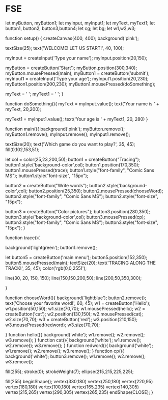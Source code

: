 # FSE
let myButton, myButton1;
let myInput, myInput1;
let myText, myText1;
let button1, button2, button3,button4;
let cg;
let bg;
let w1,w2,w3;

function setup() {
  createCanvas(400, 400);
  background('pink');
  
  textSize(25);
  text('WELCOME! LET US START!', 40, 100);
  
  myInput = createInput('Type your name');
  myInput.position(20,150);
  
  myButton = createButton('Start');
  myButton.position(300,340);
  myButton.mousePressed(main);
  myButton1 = createButton('submit');
  myInput1 = createInput('Type your age');
  myInput1.position(20,230);
  myButton1.position(200,230);
  myButton1.mousePressed(doSomething);
  
  myText = ' ';
  myText1 = ' ';
}

function doSomething(){
  myText = myInput.value();
  text('Your name is ' + myText, 20,200);
  
  myText1 = myInput1.value();
  text('Your age is ' + myText1, 20, 280)
}

function main(){
  background('pink');
  myButton.remove();
  myButton1.remove();
  myInput.remove();
  myInput1.remove();
  
  textSize(20);
  text('Which game do you want to play?', 35, 45);
  fill(0,102,153,51);

  let col = color(25,23,200,50);
  button1 = createButton("Tracing");
  button1.style('background-color',col);
  button1.position(170,350);
  button1.mousePressed(trace);
  button1.style("font-family", "Comic Sans MS");
  button1.style("font-size", "15px");
  
  button2 = createButton("Write words");
  button2.style('background-color',col);
  button2.position(25,350);
  button2.mousePressed(chooseWord);
  button2.style("font-family", "Comic Sans MS");
  button2.style("font-size", "15px");
  
  
  button3 = createButton("Color pictures");
  button3.position(280,350);
  button3.style('background-color',col);
  button3.mousePressed(cp);
  button3.style("font-family", "Comic Sans MS");
  button3.style("font-size", "15px");
}

function trace(){
  
  background('lightgreen');
  button1.remove();
 
  let button5 = createButton('main menu');
  button5.position(152,350);
  button5.mousePressed(main);
  textSize(20);
  text('TRACING ALONG THE TRACK!', 35, 45);
  color('rgb(0,0,255)');
  
  
  line(30, 20, 150, 150);
  line(150,150,200,50);
  line(200,50,350,300);

  
}


function chooseWord(){
  background('lightblue');
  button2.remove();
  text('Choose your favorite word!', 60, 45);
  w1 = createButton('Hello');
  w1.position(50,150);
  w1.size(70,70);
  w1.mousePressed(hello);
  w2 = createButton('cat');
  w2.position(130,150);
  w2.mousePressed(cat);
  w2.size(70,70);
  w3 = createButton('red');
  w3.position(210,150);
  w3.mousePressed(redword);
  w3.size(70,70);
  
}
function hello(){
  background('white');
  w1.remove();
  w2.remove();
  w3.remove();
}
function cat(){
  background('white');
  w1.remove();
  w2.remove();
  w3.remove();
}
function redword(){
  background('white');
  w1.remove();
  w2.remove();
  w3.remove();
}
function cp(){
  background('white');
  button3.remove();
  w1.remove();
  w2.remove();
  w3.remove();
  
  
  fill(255);
  stroke(0);
  strokeWeight(7);
  ellipse(215,215,225,225);
  
  fill(255)
  beginShape();
  vertex(330,180)
  vertex(250,180)
  vertex(220,95)
  vertex(180,180)
  vertex(100,180)
  vertex(165,235)
  vertex(140,305)
  vertex(215,265)
  vertex(290,305)
  vertex(265,235)
  endShape(CLOSE);
}
